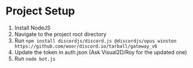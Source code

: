 # Project Setup

1. Install NodeJS
2. Navigate to the project root directory
3. Run `npm install discordjs/discord.js @discordjs/opus winston https://github.com/woor/discord.io/tarball/gateway_v6`
4. Update the token in auth.json (Ask Visual2D/Roy for the updated one)
5. Run `node bot.js`
